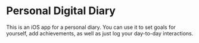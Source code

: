 # Personal Digital Diary

This is an iOS app for a personal diary. You can use it to set goals for yourself, add achievements, as well as just log your day-to-day interactions.
